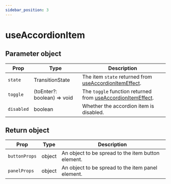 ```yaml
---
sidebar_position: 3
---
```


# useAccordionItem

## Parameter object

| Prop | Type | Description |
| --- | --- | --- |
| `state` | TransitionState | The item `state` returned from [useAccordionItemEffect](./useAccordionItemEffect). |
| `toggle` | (toEnter?: boolean) => void | The `toggle` function returned from [useAccordionItemEffect](./useAccordionItemEffect). |
| `disabled` | boolean | Whether the accordion item is disabled. |

## Return object

| Prop | Type | Description |
| --- | --- | --- |
| `buttonProps` | object | An object to be spread to the item button element. |
| `panelProps` | object | An object to be spread to the item panel element. |
